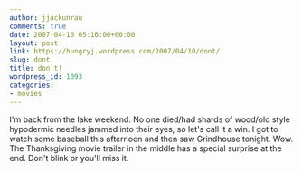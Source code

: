 ```yaml
---
author: jjackunrau
comments: true
date: 2007-04-10 05:16:00+00:00
layout: post
link: https://hungryj.wordpress.com/2007/04/10/dont/
slug: dont
title: don't!
wordpress_id: 1093
categories:
- movies
---
```


I'm back from the lake weekend.  No one died/had shards of wood/old style hypodermic needles jammed into their eyes, so let's call it a win.  I got to watch some baseball this afternoon and then saw Grindhouse tonight.  Wow.  The Thanksgiving movie trailer in the middle has a special surprise at the end.  Don't blink or you'll miss it.
